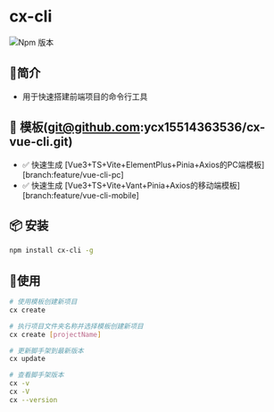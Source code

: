 #  cx-cli
![Npm 版本](https://img.shields.io/badge/CX_cli-v0.0.1-blue)

## 📖简介
- 用于快速搭建前端项目的命令行工具

## 📕 模板(git@github.com:ycx15514363536/cx-vue-cli.git)
-  ✅ 快速生成 [Vue3+TS+Vite+ElementPlus+Pinia+Axios的PC端模板][branch:feature/vue-cli-pc]
-  ✅ 快速生成 [Vue3+TS+Vite+Vant+Pinia+Axios的移动端模板][branch:feature/vue-cli-mobile]

## 📦 安装

```bash
npm install cx-cli -g
```
## 🚩使用

```bash
# 使用模板创建新项目
cx create 

# 执行项目文件夹名称并选择模板创建新项目
cx create [projectName]

# 更新脚手架到最新版本
cx update

# 查看脚手架版本
cx -v
cx -V
cx --version

```
